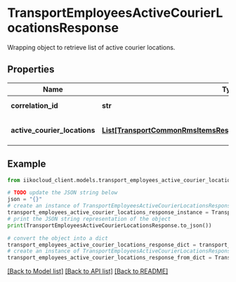 # TransportEmployeesActiveCourierLocationsResponse

Wrapping object to retrieve list of active courier locations.

## Properties

Name | Type | Description | Notes
------------ | ------------- | ------------- | -------------
**correlation_id** | **str** | Operation ID. | 
**active_courier_locations** | [**List[TransportCommonRmsItemsResponseWrapperActiveCourierLocation]**](TransportCommonRmsItemsResponseWrapperActiveCourierLocation.md) | List of courier&#39;s locations. | 

## Example

```python
from iikocloud_client.models.transport_employees_active_courier_locations_response import TransportEmployeesActiveCourierLocationsResponse

# TODO update the JSON string below
json = "{}"
# create an instance of TransportEmployeesActiveCourierLocationsResponse from a JSON string
transport_employees_active_courier_locations_response_instance = TransportEmployeesActiveCourierLocationsResponse.from_json(json)
# print the JSON string representation of the object
print(TransportEmployeesActiveCourierLocationsResponse.to_json())

# convert the object into a dict
transport_employees_active_courier_locations_response_dict = transport_employees_active_courier_locations_response_instance.to_dict()
# create an instance of TransportEmployeesActiveCourierLocationsResponse from a dict
transport_employees_active_courier_locations_response_from_dict = TransportEmployeesActiveCourierLocationsResponse.from_dict(transport_employees_active_courier_locations_response_dict)
```
[[Back to Model list]](../README.md#documentation-for-models) [[Back to API list]](../README.md#documentation-for-api-endpoints) [[Back to README]](../README.md)


